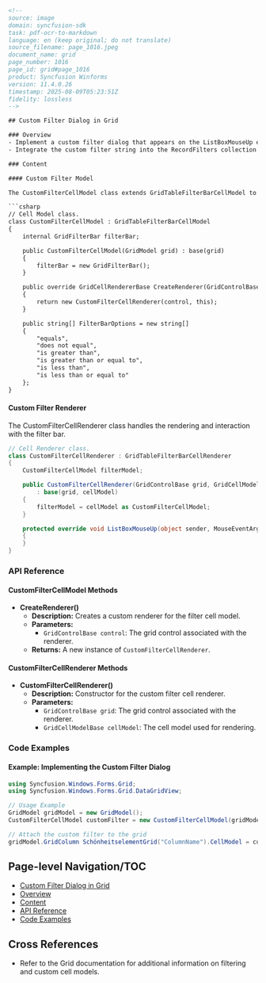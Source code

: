 ```html
<!-- 
source: image
domain: syncfusion-sdk
task: pdf-ocr-to-markdown
language: en (keep original; do not translate)
source_filename: page_1016.jpeg
document_name: grid
page_number: 1016
page_id: grid#page_1016
product: Syncfusion Winforms
version: 11.4.0.26
timestamp: 2025-08-09T05:23:51Z
fidelity: lossless
-->

## Custom Filter Dialog in Grid

### Overview
- Implement a custom filter dialog that appears on the ListBoxMouseUp event.
- Integrate the custom filter string into the RecordFilters collection to apply the filter.

### Content

#### Custom Filter Model

The CustomFilterCellModel class extends GridTableFilterBarCellModel to provide custom filtering options through a GridFilterBar.

```csharp
// Cell Model class.
class CustomFilterCellModel : GridTableFilterBarCellModel
{
    internal GridFilterBar filterBar;

    public CustomFilterCellModel(GridModel grid) : base(grid)
    {
        filterBar = new GridFilterBar();
    }

    public override GridCellRendererBase CreateRenderer(GridControlBase control)
    {
        return new CustomFilterCellRenderer(control, this);
    }

    public string[] FilterBarOptions = new string[]
    {
        "equals",
        "does not equal",
        "is greater than",
        "is greater than or equal to",
        "is less than",
        "is less than or equal to"
    };
}
```

#### Custom Filter Renderer

The CustomFilterCellRenderer class handles the rendering and interaction with the filter bar.

```csharp
// Cell Renderer class.
class CustomFilterCellRenderer : GridTableFilterBarCellRenderer
{
    CustomFilterCellModel filterModel;

    public CustomFilterCellRenderer(GridControlBase grid, GridCellModelBase cellModel)
        : base(grid, cellModel)
    {
        filterModel = cellModel as CustomFilterCellModel;
    }

    protected override void ListBoxMouseUp(object sender, MouseEventArgs e)
    {
    }
}
```

### API Reference

#### CustomFilterCellModel Methods
- **CreateRenderer()**
  - **Description:** Creates a custom renderer for the filter cell model.
  - **Parameters:**
    - `GridControlBase control`: The grid control associated with the renderer.
  - **Returns:** A new instance of `CustomFilterCellRenderer`.

#### CustomFilterCellRenderer Methods
- **CustomFilterCellRenderer()**
  - **Description:** Constructor for the custom filter cell renderer.
  - **Parameters:**
    - `GridControlBase grid`: The grid control associated with the renderer.
    - `GridCellModelBase cellModel`: The cell model used for rendering.

### Code Examples

#### Example: Implementing the Custom Filter Dialog
```csharp
using Syncfusion.Windows.Forms.Grid;
using Syncfusion.Windows.Forms.Grid.DataGridView;

// Usage Example
GridModel gridModel = new GridModel();
CustomFilterCellModel customFilter = new CustomFilterCellModel(gridModel);

// Attach the custom filter to the grid
gridModel.GridColumn SchönheitselementGrid("ColumnName").CellModel = customFilter;
```

## Page-level Navigation/TOC
- [Custom Filter Dialog in Grid](#custom-filter-dialog-in-grid)
- [Overview](#overview)
- [Content](#content)
- [API Reference](#api-reference)
- [Code Examples](#code-examples)

## Cross References
- Refer to the Grid documentation for additional information on filtering and custom cell models.

<!-- tags: [syncfusion Winforms, Grid, Custom Filter, ListBoxMouseUp, GridFilterBar, GridCellModel] keywords: [CustomFilterCellModel, CustomFilterCellRenderer, GridFilterBar, FilterBarOptions, ListBoxMouseUp, GridModel] -->
```